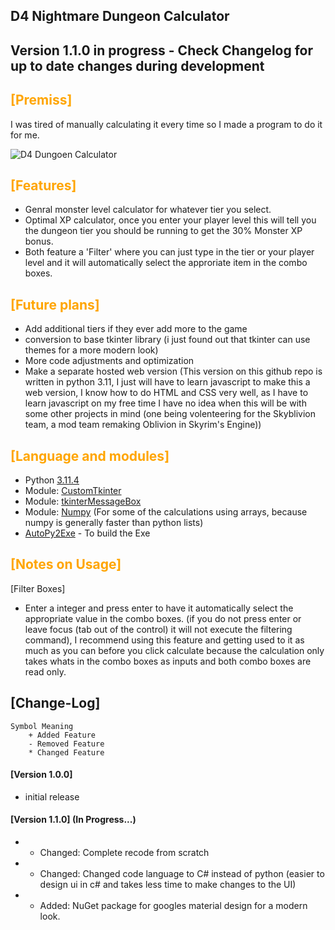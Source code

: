 ## D4 Nightmare Dungeon Calculator
## Version 1.1.0 in progress - Check Changelog for up to date changes during development

## <span style='color: Orange;'>[Premiss]</span>
I was tired of manually calculating it every time so I made a program to do it for me.

![D4 Dungoen Calculator](https://i.imgur.com/OSB2asr.png)
## <span style='color: Orange;'>[Features]</span>
- Genral monster level calculator for whatever tier you select.
- Optimal XP calculator, once you enter your player level this will tell you the dungeon tier you should be running to get the 30% Monster XP bonus.
- Both feature a 'Filter' where you can just type in the tier or your player level and it will automatically select the approriate item in the combo boxes.

## <span style='color: Orange;'>[Future plans]</span>
- Add additional tiers if they ever add more to the game
- conversion to base tkinter library (i just found out that tkinter can use themes for a more modern look)
- More code adjustments and optimization
- Make a separate hosted web version (This version on this github repo is written in python 3.11, I just will have to learn javascript to make this a web version, I know how to do HTML and CSS very well, as I have to learn javascript on my free time I have no idea when this will be with some other projects in mind (one being volenteering for the Skyblivion team, a mod team remaking Oblivion in Skyrim's Engine))

## <span style='color: Orange;'>[Language and modules]</span>
- Python [3.11.4](https://www.python.org/downloads/)
- Module: [CustomTkinter](https://github.com/TomSchimansky/CustomTkinter)
- Module: [tkinterMessageBox](https://github.com/Akascape/tkinterMessagebox)
- Module: [Numpy](https://github.com/numpy/numpy) (For some of the calculations using arrays, because numpy is generally faster than python lists)
- [AutoPy2Exe](https://pypi.org/project/auto-py-to-exe/) - To build the Exe

## <span style='color: orange;'>[Notes on Usage]</span>
[Filter Boxes]
- Enter a integer and press enter to have it automatically select the appropriate value in the combo boxes. (if you do not press enter or leave focus (tab out of the control) it will not execute the filtering command), I recommend using this feature and getting used to it as much as you can before you click calculate because the calculation only takes whats in the combo boxes as inputs and both combo boxes are read only.

## [Change-Log]
    Symbol Meaning 
        + Added Feature
        - Removed Feature
        * Changed Feature
#### [Version 1.0.0]
- initial release

#### [Version 1.1.0] (In Progress...)
- * Changed: Complete recode from scratch
- * Changed: Changed code language to C# instead of python (easier to design ui in c# and takes less time to make changes to the UI)
- + Added: NuGet package for googles material design for a modern look.
